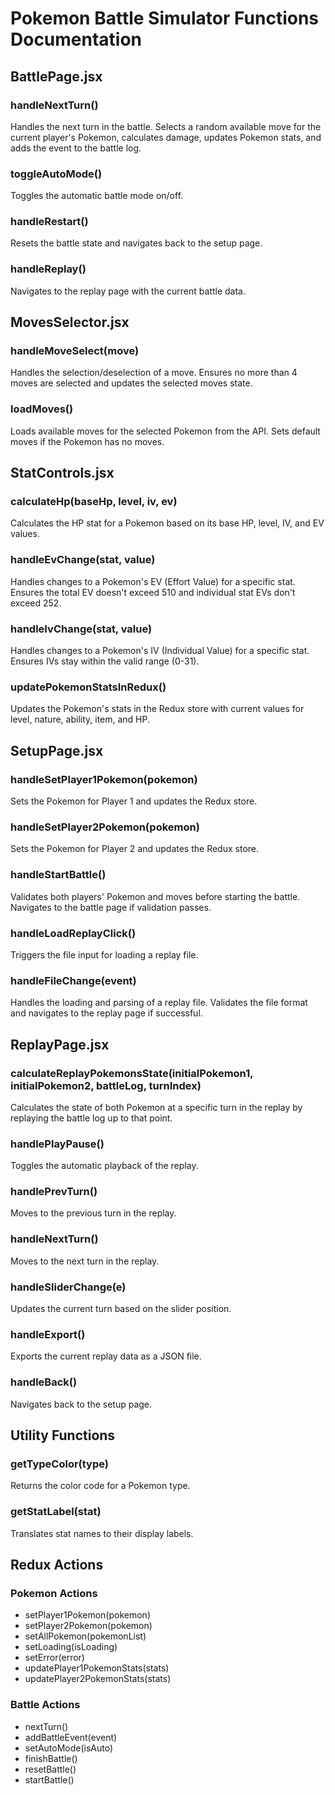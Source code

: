 # Pokemon Battle Simulator Functions Documentation

## BattlePage.jsx

### handleNextTurn()
Handles the next turn in the battle. Selects a random available move for the current player's Pokemon, calculates damage, updates Pokemon stats, and adds the event to the battle log.

### toggleAutoMode()
Toggles the automatic battle mode on/off.

### handleRestart()
Resets the battle state and navigates back to the setup page.

### handleReplay()
Navigates to the replay page with the current battle data.

## MovesSelector.jsx

### handleMoveSelect(move)
Handles the selection/deselection of a move. Ensures no more than 4 moves are selected and updates the selected moves state.

### loadMoves()
Loads available moves for the selected Pokemon from the API. Sets default moves if the Pokemon has no moves.

## StatControls.jsx

### calculateHp(baseHp, level, iv, ev)
Calculates the HP stat for a Pokemon based on its base HP, level, IV, and EV values.

### handleEvChange(stat, value)
Handles changes to a Pokemon's EV (Effort Value) for a specific stat. Ensures the total EV doesn't exceed 510 and individual stat EVs don't exceed 252.

### handleIvChange(stat, value)
Handles changes to a Pokemon's IV (Individual Value) for a specific stat. Ensures IVs stay within the valid range (0-31).

### updatePokemonStatsInRedux()
Updates the Pokemon's stats in the Redux store with current values for level, nature, ability, item, and HP.

## SetupPage.jsx

### handleSetPlayer1Pokemon(pokemon)
Sets the Pokemon for Player 1 and updates the Redux store.

### handleSetPlayer2Pokemon(pokemon)
Sets the Pokemon for Player 2 and updates the Redux store.

### handleStartBattle()
Validates both players' Pokemon and moves before starting the battle. Navigates to the battle page if validation passes.

### handleLoadReplayClick()
Triggers the file input for loading a replay file.

### handleFileChange(event)
Handles the loading and parsing of a replay file. Validates the file format and navigates to the replay page if successful.

## ReplayPage.jsx

### calculateReplayPokemonsState(initialPokemon1, initialPokemon2, battleLog, turnIndex)
Calculates the state of both Pokemon at a specific turn in the replay by replaying the battle log up to that point.

### handlePlayPause()
Toggles the automatic playback of the replay.

### handlePrevTurn()
Moves to the previous turn in the replay.

### handleNextTurn()
Moves to the next turn in the replay.

### handleSliderChange(e)
Updates the current turn based on the slider position.

### handleExport()
Exports the current replay data as a JSON file.

### handleBack()
Navigates back to the setup page.

## Utility Functions

### getTypeColor(type)
Returns the color code for a Pokemon type.

### getStatLabel(stat)
Translates stat names to their display labels.

## Redux Actions

### Pokemon Actions
- setPlayer1Pokemon(pokemon)
- setPlayer2Pokemon(pokemon)
- setAllPokemon(pokemonList)
- setLoading(isLoading)
- setError(error)
- updatePlayer1PokemonStats(stats)
- updatePlayer2PokemonStats(stats)

### Battle Actions
- nextTurn()
- addBattleEvent(event)
- setAutoMode(isAuto)
- finishBattle()
- resetBattle()
- startBattle() 
